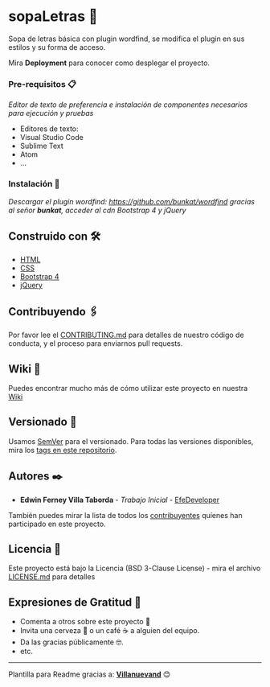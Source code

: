 # sopaLetras 📑
Sopa de letras básica con plugin wordfind, se modifica el plugin en sus estilos y su forma de acceso.

Mira **Deployment** para conocer como desplegar el proyecto.

### Pre-requisitos 📋

_Editor de texto de preferencia e instalación de componentes necesarios para ejecución y pruebas_

- Editores de texto:
- Visual Studio Code
- Sublime Text
- Atom
- ...

### Instalación 🔧

_Descargar el plugin wordfind: https://github.com/bunkat/wordfind gracias al señor **bunkat**, acceder al cdn Bootstrap 4 y jQuery_

## Construido con 🛠️

- [HTML](https://www.w3schools.com/html/)
- [CSS](https://www.w3schools.com/css/default.asp)
- [Bootstrap 4](https://getbootstrap.com)
- [jQuery](https://jquery.com)

## Contribuyendo 🖇️

Por favor lee el [CONTRIBUTING.md](https://gist.github.com/EfeDeveloper/xxxxxx) para detalles de nuestro código de conducta, y el proceso para enviarnos pull requests.

## Wiki 📖

Puedes encontrar mucho más de cómo utilizar este proyecto en nuestra [Wiki](https://github.com/EfeDeveloper/sopaLetras/wiki)

## Versionado 📌

Usamos [SemVer](http://semver.org/) para el versionado. Para todas las versiones disponibles, mira los [tags en este repositorio](https://github.com/EfeDeveloper/sopaLetras/tags).

## Autores ✒️

- **Edwin Ferney Villa Taborda** - _Trabajo Inicial_ - [EfeDeveloper](https://github.com/EfeDeveloper)

También puedes mirar la lista de todos los [contribuyentes](https://github.com/EfeDeveloper/sopaLetras/contributors) quíenes han participado en este proyecto.

## Licencia 📄

Este proyecto está bajo la Licencia (BSD 3-Clause License) - mira el archivo [LICENSE.md](https://github.com/EfeDeveloper/sopaLetras/blob/master/LICENSE) para detalles

## Expresiones de Gratitud 🎁

- Comenta a otros sobre este proyecto 📢
- Invita una cerveza 🍺 o un café ☕ a alguien del equipo.
- Da las gracias públicamente 🤓.
- etc.

---

Plantilla para Readme gracias a: **[Villanuevand](https://github.com/Villanuevand)** 😊
